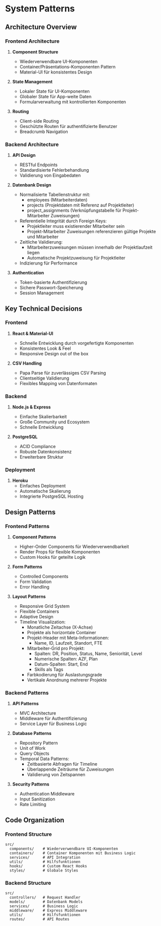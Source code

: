# System Patterns

## Architecture Overview

### Frontend Architecture
1. **Component Structure**
   - Wiederverwendbare UI-Komponenten
   - Container/Präsentations-Komponenten Pattern
   - Material-UI für konsistentes Design

2. **State Management**
   - Lokaler State für UI-Komponenten
   - Globaler State für App-weite Daten
   - Formularverwaltung mit kontrollierten Komponenten

3. **Routing**
   - Client-side Routing
   - Geschützte Routen für authentifizierte Benutzer
   - Breadcrumb Navigation

### Backend Architecture
1. **API Design**
   - RESTful Endpoints
   - Standardisierte Fehlerbehandlung
   - Validierung von Eingabedaten

2. **Datenbank Design**
   - Normalisierte Tabellenstruktur mit:
     * employees (Mitarbeiterdaten)
     * projects (Projektdaten mit Referenz auf Projektleiter)
     * project_assignments (Verknüpfungstabelle für Projekt-Mitarbeiter Zuweisungen)
   - Referentielle Integrität durch Foreign Keys:
     * Projektleiter muss existierender Mitarbeiter sein
     * Projekt-Mitarbeiter Zuweisungen referenzieren gültige Projekte und Mitarbeiter
   - Zeitliche Validierung:
     * Mitarbeiterzuweisungen müssen innerhalb der Projektlaufzeit liegen
     * Automatische Projektzuweisung für Projektleiter
   - Indizierung für Performance

3. **Authentication**
   - Token-basierte Authentifizierung
   - Sichere Passwort-Speicherung
   - Session Management

## Key Technical Decisions

### Frontend
1. **React & Material-UI**
   - Schnelle Entwicklung durch vorgefertigte Komponenten
   - Konsistentes Look & Feel
   - Responsive Design out of the box

2. **CSV Handling**
   - Papa Parse für zuverlässiges CSV Parsing
   - Clientseitige Validierung
   - Flexibles Mapping von Datenformaten

### Backend
1. **Node.js & Express**
   - Einfache Skalierbarkeit
   - Große Community und Ecosystem
   - Schnelle Entwicklung

2. **PostgreSQL**
   - ACID Compliance
   - Robuste Datenkonsistenz
   - Erweiterbare Struktur

### Deployment
1. **Heroku**
   - Einfaches Deployment
   - Automatische Skalierung
   - Integrierte PostgreSQL Hosting

## Design Patterns

### Frontend Patterns
1. **Component Patterns**
   - Higher-Order Components für Wiederverwendbarkeit
   - Render Props für flexible Komponenten
   - Custom Hooks für geteilte Logik

2. **Form Patterns**
   - Controlled Components
   - Form Validation
   - Error Handling

3. **Layout Patterns**
   - Responsive Grid System
   - Flexible Containers
   - Adaptive Design
   - Timeline Visualization:
     * Monatliche Zeitachse (X-Achse)
     * Projekte als horizontale Container
     * Projekt-Header mit Meta-Informationen:
       - Name, ID, Laufzeit, Standort, FTE
     * Mitarbeiter-Grid pro Projekt:
       - Spalten: DR, Position, Status, Name, Seniorität, Level
       - Numerische Spalten: AZF, Plan
       - Datum-Spalten: Start, End
       - Skills als Tags
     * Farbkodierung für Auslastungsgrade
     * Vertikale Anordnung mehrerer Projekte

### Backend Patterns
1. **API Patterns**
   - MVC Architecture
   - Middleware für Authentifizierung
   - Service Layer für Business Logic

2. **Database Patterns**
   - Repository Pattern
   - Unit of Work
   - Query Objects
   - Temporal Data Patterns:
     * Zeitbasierte Abfragen für Timeline
     * Überlappende Zeiträume für Zuweisungen
     * Validierung von Zeitspannen

3. **Security Patterns**
   - Authentication Middleware
   - Input Sanitization
   - Rate Limiting

## Code Organization

### Frontend Structure
```
src/
  components/    # Wiederverwendbare UI-Komponenten
  containers/    # Container Komponenten mit Business Logic
  services/      # API Integration
  utils/         # Hilfsfunktionen
  hooks/         # Custom React Hooks
  styles/        # Globale Styles
```

### Backend Structure
```
src/
  controllers/   # Request Handler
  models/        # Datenbank Models
  services/      # Business Logic
  middleware/    # Express Middleware
  utils/         # Hilfsfunktionen
  routes/        # API Routes
